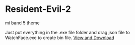 # Resident-Evil-2
mi band 5 theme

Just put everything in the .exe file folder and drag json file to WatchFace.exe to create bin file.
[View and Download](https://amazfitwatchfaces.com/mi-band-5/view/1847)

